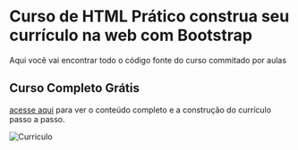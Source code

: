 # Curso de HTML Prático construa seu currículo na web com Bootstrap

Aqui você vai encontrar todo o código fonte do curso commitado por aulas

## Curso Completo Grátis

[acesse aqui](https://pip.pypa.io/en/stable/) para ver o conteúdo completo e a construção do currículo passo a passo.


![Curriculo](https://image.freepik.com/vetores-gratis/building-web-o-conceito-de-pessoas-carregando-placas-da-web_146120-96.jpg)
